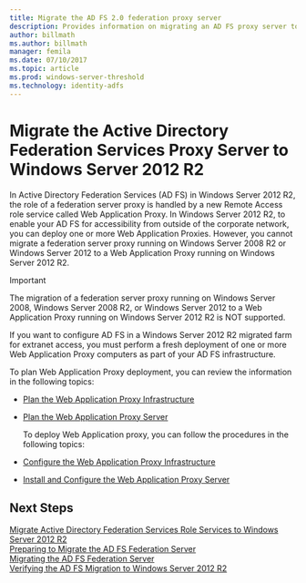```yaml
---
title: Migrate the AD FS 2.0 federation proxy server
description: Provides information on migrating an AD FS proxy server to Windows Server 2012 R2.
author: billmath
ms.author: billmath
manager: femila
ms.date: 07/10/2017
ms.topic: article
ms.prod: windows-server-threshold
ms.technology: identity-adfs
---
```


# Migrate the Active Directory Federation Services Proxy Server to Windows Server 2012 R2

In Active Directory Federation Services (AD FS) in Windows Server 2012 R2, the role of a federation server proxy is handled by a new Remote Access role service called Web Application Proxy. In Windows Server 2012 R2, to enable your AD FS for accessibility from outside of the corporate network, you can deploy one or more Web Application Proxies. However, you cannot migrate a federation server proxy running on Windows Server 2008 R2 or Windows Server 2012 to a Web Application Proxy running on Windows Server 2012 R2.  
  
> [!IMPORTANT]
>  The migration of a federation server proxy running on Windows Server 2008, Windows Server 2008 R2, or Windows Server 2012 to a Web Application Proxy running on Windows Server 2012 R2 is NOT supported.  
  
If you want to configure AD FS in a Windows Server 2012 R2 migrated farm for extranet access, you must perform a fresh deployment of one or more Web Application Proxy computers as part of your AD FS infrastructure.  
  
To plan Web Application Proxy deployment, you can review the information in the following topics:  
  
- [Plan the Web Application Proxy Infrastructure](https://technet.microsoft.com/library/dn383648.aspx)  
  
- [Plan the Web Application Proxy Server](https://technet.microsoft.com/library/dn383647.aspx)  
  
  To deploy Web Application proxy, you can follow the procedures in the following topics:  
  
- [Configure the Web Application Proxy Infrastructure](https://technet.microsoft.com/library/dn383644.aspx)  
  
- [Install and Configure the Web Application Proxy Server](https://technet.microsoft.com/library/dn383662.aspx)  
  
## Next Steps
 [Migrate Active Directory Federation Services Role Services to Windows Server 2012 R2](migrate-ad-fs-service-role-to-windows-server-r2.md)   
 [Preparing to Migrate the AD FS Federation Server](prepare-migrate-ad-fs-server-r2.md)   
 [Migrating the AD FS Federation Server](migrate-ad-fs-fed-server-r2.md)    
 [Verifying the AD FS Migration to Windows Server 2012 R2](verify-ad-fs-migration.md)


